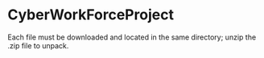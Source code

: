 # CyberWorkForceProject
Each file must be downloaded and located in the same directory; unzip the .zip file to unpack.
